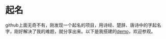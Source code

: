 # 起名

github上面无奇不有，刚发现一个起名的项目，用诗经、楚辞、唐诗中的字起名字，刚好解决了我的难题，就分享出来。以下是我搭建的[demo](https://name.sisyphus.tech)，欢迎参观。